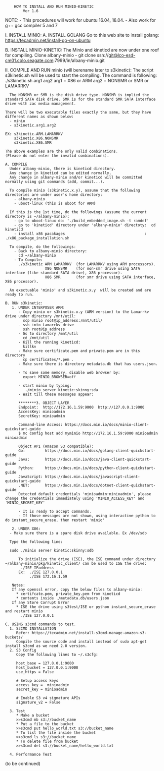 		HOW TO INSTALL AND RUN MINIO-KINETIC
			Ver 1.6

NOTE: - This procedures will work for ubuntu 16.04, 18.04.
      - Also work for g++ gcc compiler 5 and 7

I. INSTALL MINIO:
   A. INSTALL GOLANG
      Go to this web site to install golang:
      https://tecadmin.net/install-go-on-ubuntu

   B. INSTALL MINIO-KINETIC:
      The Minio and kineticd are now under one roof for compiling.
         Clone albany-minio
           - git clone ssh://git@lco-esd-cm01.colo.seagate.com:7999/in/albany-minio.git

II. COMPILE AND RUN minio (will berename later to s3kinetic):
    The script s3kinetic.sh will be used to start the compiling.  The command is following:
      ./s3kinetic.sh arg1 arg2
      arg1 = X86 or ARM
      arg2 = NONSMR or SMR or LAMARRKV
     
      The NONSMR or SMR is the disk drive type. NONSMR is implied the standard SATA disk drive. SMR is for the standard SMR SATA interface drive with zac media management.

    There will be two executable files exactly the same, but they have different names as shown below:
      - minio
      - s3kinetic.arg1.arg2

    EX: s3kinetic.ARM.LAMARRKV
        s3kinetic.X86.NONSMR
        s3kinetic.X86.SMR
    
    The above examples are the only valid combinations.
    (Please do not enter the invalid combinations).
           
    A. COMPILE
      Under albany-minio, there is kineticd directory.
      Any change in kineticd can be edited normally.
      Any change in albany-minio and/or kineticd will be committed normally using git commands (add, commit...).

      To compile minio (s3kinetic.x.y), assume that the following directories are under user's home directory:
        - albany-minio
        - uboot-linux (this is uboot for ARM)

      If this is the 1st time, do the followings (assume the current directory is ~/albany-minio):
        - go to uboot-linux do: './build_embedded_image.sh -t ramdef'
        - go to 'kineticd' directory under 'albany-minio' directoty:  cd kineticd
        - install x86 pacakages                                    :  ./x86_package_installation.sh

      To compile, do the followings:
        - Back to albany-minio directory:
          cd ~/albany-minio
        - To Compile:
          ./s3kinetic ARM LAMARRKV  (for LAMARRKV using ARM processors).
                      X86 NONSMR    (for non-smr drive using SATA interface (like standard SATA drive), X86 processor).
                      X86 SMR       (for smr drive using SATA interface, X86 processor).

      An exectuable 'minio' and s3kinetic.x.y  will be created and are ready to run.
      
    B. RUN s3kinetic:
       1. UNDER INTERPOSER ARM:
          - Copy minio or s3kinetic.x.y (ARM version) to the Lamarrkv drive under directory /mnt/util:
            scp minio root@ip_address:/mnt/util/
          - ssh into Lamarrkv drive
            ssh root@ip_address
          - Go to directory /mnt/util
            cd /mnt/util
          - Kill the running kineticd:
            killkv
          - Make sure certificate.pem and private.pem are in this directory
            cp certificates/*.pem .
          - Make sure there is directory metadata.db that has users.json.

          - To save some memory, disable web browser by:
            export MINIO_BROWSER=off

          - start minio by typing:
             ./minio server kinetic:skinny:sda
          - Wait till these messages appear:

          ********3. OBJECT LAYER
          Endpoint:  http://172.16.1.59:9000  http://127.0.0.1:9000      
          AccessKey: minioadmin 
          SecretKey: minioadmin 

          Command-line Access: https://docs.min.io/docs/minio-client-quickstart-guide
          $ mc config host add myminio http://172.16.1.59:9000 minioadmin minioadmin

          Object API (Amazon S3 compatible):
          Go:         https://docs.min.io/docs/golang-client-quickstart-guide
          Java:       https://docs.min.io/docs/java-client-quickstart-guide
          Python:     https://docs.min.io/docs/python-client-quickstart-guide
          JavaScript: https://docs.min.io/docs/javascript-client-quickstart-guide
          .NET:       https://docs.min.io/docs/dotnet-client-quickstart-guide
          Detected default credentials 'minioadmin:minioadmin', please change the credentials immediately using 'MINIO_ACCESS_KEY' and 'MINIO_SECRET_KEY'

          - It is ready to accept commands.
          - If those messages are not shown, using interactive python to do instant_secure_erase, then restart 'minio'
            
       2. UNDER X86:
	  - Make sure there is a spare disk drive available. Ex /dev/sdb

	  Type the following line:

	  sudo ./minio server kinetic:skinny:sdb

          To initialize the drive (ISE), the ISE command under directory ~/albany-minio/pkg/kinetic_client/ can be used to ISE the drive:
	       ./ISE IPaddress 
          Ex:  ./ISE 127.0.0.1    
               ./ISE 172.16.1.59

       Notes:
       If any openssl error, copy the below files to albany-minio:
         * certifcate.pem, private_key.pem from kineticd
         * contents inside ./metadata.db/users.json
       If any Store Corrupt Error
         * ISE the drive using s3test/ISE or python instant_secure_erase  and restart minio
           ./ISE 127.0.0.1

    C. USING s3cmd commands to test.
      1. S3CMD INSTALLATION
         Refer: https://tecadmin.net/install-s3cmd-manage-amazon-s3-buckets/
         Compile the source code and install instead of sudo apt-get install s3cmd as we need 2.0 version.
      2. S3 Config
         Copy the following lines to ~/.s3cfg:

         host_base = 127.0.0.1:9000
         host_bucket = 127.0.0.1:9000
         use_https = False

         # Setup access keys
         access_key =  minioadmin
         secret_key = minioadmin

         # Enable S3 v4 signature APIs
         signature_v2 = False

      3. Test
         * Make a bucket  
         >>s3cmd mb s3://bucket_name
         * Put a file to the bucket
         >>s3cmd put hello_world.txt s3://bucket_name
         * To list the file inside the bucket
         >>s3cmd ls s3://bucket_name
         * To delete file from bucket
         >>s3cmd del s3://bucket_name/hello_world.txt

      4. Performance Test

(to be continued)






